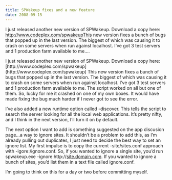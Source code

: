 ```yaml
---
title: SPWakeup fixes and a new feature
date: 2008-09-15
---
```


I just released another new version of SPWakeup. Download a copy here: http://www.codeplex.com/spwakeupThis new version fixes a bunch of bugs that popped up in the last version. The biggest of which was causing it to crash on some servers when run against localhost. I’ve got 3 test servers and 1 production farm available to me….


<!-- end -->

<div dir="ltr">I just released another new version of SPWakeup.  Download a copy here:  [http://www.codeplex.com/spwakeup](http://www.codeplex.com/spwakeup)  
This new version fixes a bunch of bugs that popped up in the last version.  The biggest of which was causing it to crash on some servers when run against localhost.  I’ve got 3 test servers and 1 production farm available to me.  The script worked on all but one of them.  So, lucky for me it crashed on one of my own boxes.  It would have made fixing the bug much harder if I never got to see the error.

I’ve also added a new runtime option called -discover. This tells the script to search the server looking for all the local web applications. It’s pretty nifty, and I think in the next version, I’ll turn it on by default. 

The next option I want to add is something suggested on the app discusion page…a way to ignore sites. It shouldn’t be a problem to add this, as I’m already pulling out duplicates, I just need to decide the best way to set an ignore list. My first impulse is to copy the current -site/sites.conf approach with -igore:/ignore.conf. So, if you wanted to ignore a single site, you’d run spwakeup.exe -ignore:http://[site.domain.com](http://site.domain.com/). If you wanted to ignore a bunch of sites, you’d list them in a text file called ignore.conf. 

I’m going to think on this for a day or two before committing myself. 

